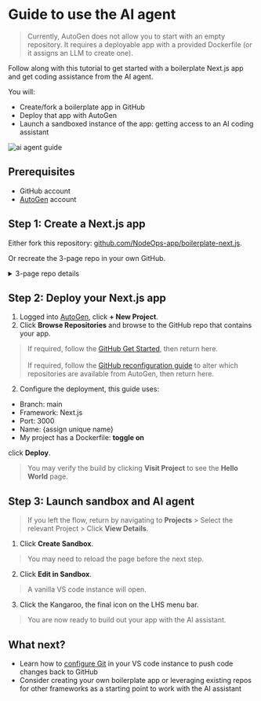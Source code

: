 # Guide to use the AI agent

> Currently, AutoGen does not allow you to start with an empty repository. It requires a deployable app with a provided Dockerfile (or it assigns an LLM to create one).

Follow along with this tutorial to get started with a boilerplate Next.js app and get coding assistance from the AI agent.

You will:

- Create/fork a boilerplate app in GitHub
- Deploy that app with AutoGen
- Launch a sandboxed instance of the app: getting access to an AI coding assistant

![ai agent guide](../../Static/Gifs/guide-ai-agent.gif)

## Prerequisites

- GitHub account
- [AutoGen](https://autogen.nodeops.network/) account

## Step 1: Create a Next.js app

Either fork this repository: [github.com/NodeOps-app/boilerplate-next.js](https://github.com/NodeOps-app/boilerplate-next.js).

Or recreate the 3-page repo in your own GitHub.

<details>
  <summary>3-page repo details</summary>

  ```your-nextjs-project/
  ├── Dockerfile   
  ├── package.json
  ├── pages/
  │   └── index.js
  ```

  <details>
    <summary>pages/index.js contents</summary>

  ```
  export default function Home() {
    return <h1>Hello World</h1>
  }
  ```

  </details>

  <details>
    <summary>package.json contents</summary>

  ```
  {
    "name": "minimal-next-app",
    "scripts": {
      "dev": "next dev",
      "build": "next build",
      "start": "next start"
    },
    "dependencies": {
      "next": "latest",
      "react": "latest",
      "react-dom": "latest"
    }
  }
  ```

  </details>

  <details>
    <summary>Dockerfile</summary>

  ```FROM node:18-alpine
  WORKDIR /app
  COPY package.json package-lock.json* ./
  RUN npm install
  COPY . .
  RUN npm run build
  EXPOSE 3000
  CMD ["npm", "start"]
  ```

  </details>

</details>

## Step 2: Deploy your Next.js app

1. Logged into [AutoGen](https://autogen.nodeops.network/), click **+ New Project**.
2. Click **Browse Repositories** and browse to the GitHub repo that contains your app.
> If required, follow the [GitHub Get Started](../GitHub-Integration/github-support.md#set-up-github-integration), then return here.
<br></br>
> If required, follow the [GitHub reconfiguration guide](../GitHub-Integration/github-support.md#amend-github-integration) to alter which repositories are available from AutoGen, then return here.

2. Configure the deployment, this guide uses:

- Branch: main
- Framework: Next.js
- Port: 3000
- Name: {assign unique name}
- My project has a Dockerfile: **toggle on**

click **Deploy**.

> You may verify the build by clicking **Visit Project** to see the **Hello World** page.

## Step 3: Launch sandbox and AI agent

> If you left the flow, return by navigating to **Projects** > Select the relevant Project > Click **View Details**. 

1. Click **Create Sandbox**.

> You may need to reload the page before the next step.

2. Click **Edit in Sandbox**. 

> A vanilla VS code instance will open.

3. Click the Kangaroo, the final icon on the LHS menu bar.

> You are now ready to build out your app with the AI assistant.

## What next?

- Learn how to [configure Git](./sandbox-support.md#configure-git) in your VS code instance to push code changes back to GitHub
- Consider creating your own boilerplate app or leveraging existing repos for other frameworks as a starting point to work with the AI assistant